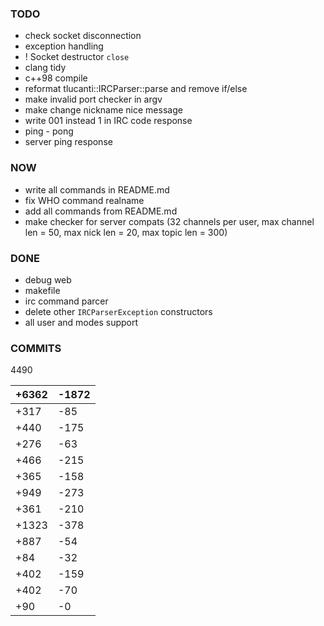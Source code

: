 
### TODO

- check socket disconnection
- exception handling
- ! Socket destructor `close`
- clang tidy
- c++98 compile
- reformat tlucanti::IRCParser::parse and remove if/else
- make invalid port checker in argv
- make change nickname nice message
- write 001 instead 1 in IRC code response
- ping - pong
- server ping response

### NOW

- write all commands in README.md
- fix WHO command realname
- add all commands from README.md
- make checker for server compats (32 channels per user, max channel len = 50,
	max nick len = 20, max topic len = 300)

### DONE

- debug web
- makefile
- irc command parcer
- delete other `IRCParserException` constructors
- all user and modes support

### COMMITS 

4490

|+6362	|	-1872	|
|-------|-----------|
|+317	|	-85		|
|+440	|	-175	|
|+276	|	-63		|
|+466	|	-215	|
|+365	|	-158	|
|+949	|	-273	|
|+361	|	-210	|
|+1323	|	-378	|
|+887	|	-54		|
|+84	|	-32		|
|+402	|	-159	|
|+402	|	-70		|
|+90	|	-0		|
